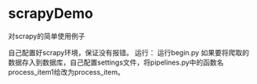 # scrapyDemo
对scrapy的简单使用例子

自己配置好scrapy环境，保证没有报错。
运行：
运行begin.py
如果要将爬取的数据存入到数据库，自己配置settings文件，将pipelines.py中的函数名process_item1给改为process_item。
